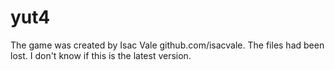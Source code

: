 # yut4

The game was created by Isac Vale github.com/isacvale.
The files had been lost. I don't know if this is the latest version.
